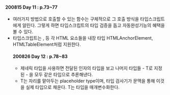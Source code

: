 #### 200815 Day 11 : p.73~77

- 여러가지 방법으로 호출할 수 있는 함수는 구체적으로 그 호출 방식을 타입스크립트에게 알린다. 그렇게 하면 타입스크립트의 타입 검증을 돕고 자동완성기능의 혜택을 볼 수 있다.
- 타입스크립트는 <a>, <table> 등 각 HTML 요소들을 내장 타입 HTMLAnchorElement, HTMLTableElement처럼 지원한다.

#### 200826 Day 12 : p.78~83

- 제네릭 타입을 사용하면 전달된 인자의 타입을 보고 나머지 타입들 - T로 지정된 - 을 모두 같은 타입으로 추론해낸다.
- T는 자리를 맡아두는 placeholder type이며, 타입 검사기가 문맥을 통해 이것을 실제 타입으로 채운다. T는 타입을 매개변수화한다.
